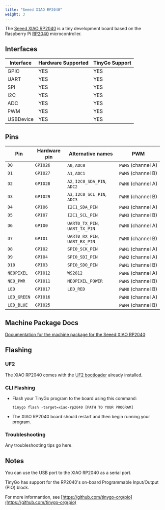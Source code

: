 ```yaml
---
title: "Seeed XIAO RP2040"
weight: 3
---
```


The [Seeed XIAO RP2040](https://www.seeedstudio.com/XIAO-RP2040-v1-0-p-5026.html) is a tiny development board based on the Raspberry Pi [RP2040](https://datasheets.raspberrypi.org/rp2040/rp2040-datasheet.pdf) microcontroller.

## Interfaces

| Interface | Hardware Supported | TinyGo Support |
| --------- | ------------- | ----- |
| GPIO      | YES | YES |
| UART      | YES | YES |
| SPI       | YES | YES |
| I2C       | YES | YES |
| ADC       | YES | YES |
| PWM       | YES | YES |
| USBDevice | YES | YES |

## Pins

| Pin               | Hardware pin | Alternative names | PWM                  |
| ----------------- | ------------ | ----------------- | -------------------- |
| `D0`              | `GPIO26`     | `A0`, `ADC0`      | `PWM5` (channel A)   |
| `D1`              | `GPIO27`     | `A1`, `ADC1`      | `PWM5` (channel B)   |
| `D2`              | `GPIO28`     | `A2`, `I2C0_SDA_PIN`, `ADC2` | `PWM6` (channel A)   |
| `D3`              | `GPIO29`     | `A3`, `I2C0_SCL_PIN`, `ADC3` | `PWM6` (channel B)   |
| `D4`              | `GPIO6`      | `I2C1_SDA_PIN`    | `PWM3` (channel A)   |
| `D5`              | `GPIO7`      | `I2C1_SCL_PIN`    | `PWM3` (channel B)   |
| `D6`              | `GPIO0`      | `UART0_TX_PIN`, `UART_TX_PIN` | `PWM0` (channel A)   |
| `D7`              | `GPIO1`      | `UART0_RX_PIN`, `UART_RX_PIN` | `PWM0` (channel B)   |
| `D8`              | `GPIO2`      | `SPI0_SCK_PIN`    | `PWM1` (channel A)   |
| `D9`              | `GPIO4`      | `SPI0_SDI_PIN`    | `PWM2` (channel A)   |
| `D10`             | `GPIO3`      | `SPI0_SDO_PIN`    | `PWM1` (channel B)   |
| `NEOPIXEL`        | `GPIO12`     | `WS2812`          | `PWM6` (channel A)   |
| `NEO_PWR`         | `GPIO11`     | `NEOPIXEL_POWER`  | `PWM5` (channel B)   |
| `LED`             | `GPIO17`     | `LED_RED`         | `PWM0` (channel B)   |
| `LED_GREEN`       | `GPIO16`     |                   | `PWM0` (channel A)   |
| `LED_BLUE`        | `GPIO25`     |                   | `PWM4` (channel B)   |

## Machine Package Docs

[Documentation for the machine package for the Seeed XIAO RP2040](../machine/xiao-rp2040)

## Flashing

### UF2

The XIAO RP2040 comes with the [UF2 bootloader](https://github.com/Microsoft/uf2) already installed.

### CLI Flashing

- Flash your TinyGo program to the board using this command:

    ```shell
    tinygo flash -target=xiao-rp2040 [PATH TO YOUR PROGRAM]
    ```

- The XIAO RP2040 board should restart and then begin running your program.

### Troubleshooting

Any troubleshooting tips go here.

## Notes

You can use the USB port to the XIAO RP2040 as a serial port.

TinyGo has support for the RP2040's on-board Programmable Input/Output (PIO) block.

For more informantion, see [https://github.com/tinygo-org/pio](https://github.com/tinygo-org/pio)
